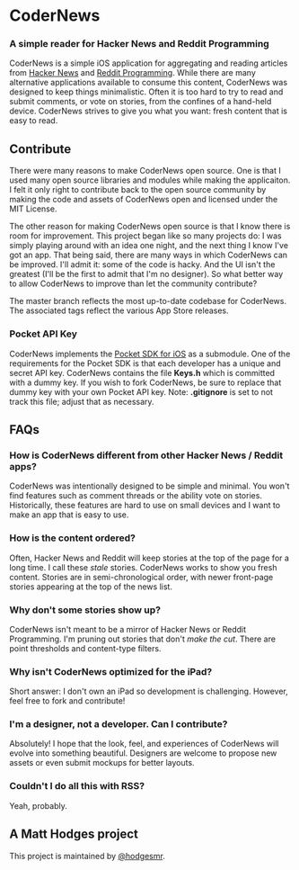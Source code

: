 # CoderNews
### A simple reader for Hacker News and Reddit Programming

CoderNews is a simple iOS application for aggregating and reading articles from [Hacker News](http://news.ycombinator.com) and [Reddit Programming](http://reddit.com/r/programming). While there are many alternative applications available to consume this content, CoderNews was designed to keep things minimalistic. Often it is too hard to try to read and submit comments, or vote on stories, from the confines of a hand-held device. CoderNews strives to give you what you want: fresh content that is easy to read.

## Contribute

There were many reasons to make CoderNews open source. One is that I used many open source libraries and modules while making the applicaiton. I felt it only right to contribute back to the open source community by making the code and assets of CoderNews open and licensed under the MIT License.

The other reason for making CoderNews open source is that I know there is room for improvement. This project began like so many projects do: I was simply playing around with an idea one night, and the next thing I know I've got an app. That being said, there are many ways in which CoderNews can be improved. I'll admit it: some of the code is hacky. And the UI isn't the greatest (I'll be the first to admit that I'm no designer). So what better way to allow CoderNews to improve than let the community contribute?

The master branch reflects the most up-to-date codebase for CoderNews. The associated tags reflect the various App Store releases.

### Pocket API Key

CoderNews implements the [Pocket SDK for iOS](https://github.com/Pocket/Pocket-ObjC-SDK) as a submodule. One of the requirements for the Pocket SDK is that each developer has a unique and secret API key. CoderNews contains the file **Keys.h** which is committed with a dummy key. If you wish to fork CoderNews, be sure to replace that dummy key with your own Pocket API key. Note: **.gitignore** is set to not track this file; adjust that as necessary.

## FAQs

### How is CoderNews different from other Hacker News / Reddit apps?

CoderNews was intentionally designed to be simple and minimal. You won't find features such as comment threads or the ability vote on stories. Historically, these features are hard to use on small devices and I want to make an app that is easy to use.

### How is the content ordered?

Often, Hacker News and Reddit will keep stories at the top of the page for a long time. I call these *stale* stories. CoderNews works to show you fresh content. Stories are in semi-chronological order, with newer front-page stories appearing at the top of the news list.

### Why don't some stories show up?

CoderNews isn't meant to be a mirror of Hacker News or Reddit Programming. I'm pruning out stories that don't *make the cut*. There are point thresholds and content-type filters.

### Why isn't CoderNews optimized for the iPad?

Short answer: I don't own an iPad so development is challenging. However, feel free to fork and contribute!

### I'm a designer, not a developer. Can I contribute?

Absolutely! I hope that the look, feel, and experiences of CoderNews will evolve into something beautiful. Designers are welcome to propose new assets or even submit mockups for better layouts.

### Couldn't I do all this with RSS?

Yeah, probably.

## A Matt Hodges project

This project is maintained by [@hodgesmr](http://twitter.com/hodgesmr).
